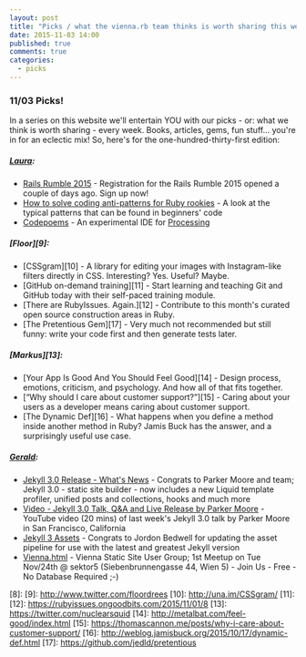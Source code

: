 ```yaml
---
layout: post
title: "Picks / what the vienna.rb team thinks is worth sharing this week"
date: 2015-11-03 14:00
published: true
comments: true
categories:
  - picks
---
```


### 11/03 Picks!

In a series on this website we'll entertain YOU with our picks - or: what we think is worth sharing - every week.
Books, articles, gems, fun stuff... you're in for an eclectic mix! So, here's for the one-hundred-thirty-first edition:

##### [Laura][1]:
- [Rails Rumble 2015][2] - Registration for the Rails Rumble 2015 opened a couple of days ago. Sign up now!
- [How to solve coding anti-patterns for Ruby rookies][3] - A look at the typical patterns that can be found in beginners' code
- [Codepoems][4] - An experimental IDE for [Processing](http://www.processing.org)

##### [Floor][9]:
- [CSSgram][10] - A library for editing your images with Instagram-like filters directly in CSS. Interesting? Yes. Useful? Maybe.
- [GitHub on-demand training][11] - Start learning and teaching Git and GitHub today with their self-paced training module.
- [There are RubyIssues. Again.][12] - Contribute to this month's curated open source construction areas in Ruby.
- [The Pretentious Gem][17] - Very much not recommended but still funny: write your code first and then generate tests later.

##### [Markus][13]:
- [Your App Is Good And You Should Feel Good][14] - Design process, emotions, criticism, and psychology. And how all of that fits together.
- [“Why should I care about customer support?”][15] - Caring about your users as a developer means caring about customer support.
- [The Dynamic Def][16] - What happens when you define a method inside another method in Ruby? Jamis Buck has the answer, and a surprisingly useful use case.


##### [Gerald](https://twitter.com/viennahtml):

- [Jekyll 3.0 Release - What's News](https://jekyllrb.com/news) - Congrats to Parker Moore and team; Jekyll 3.0 - static site builder - now includes a new Liquid template profiler, unified posts and collections, hooks and much more
- [Video - Jekyll 3.0 Talk, Q&A and Live Release by Parker Moore](https://www.youtube.com/watch?v=sPZK8w55cBQ) - YouTube video (20 mins) of last week's Jekyll 3.0 talk by Parker Moore in San Francisco, California
- [Jekyll 3 Assets](https://github.com/jekyll/jekyll-assets) - Congrats to Jordon Bedwell for updating the asset pipeline for use with the latest and greatest Jekyll version
- [Vienna.html](http://viennahtml.github.io) - Vienna Static Site User Group; 1st Meetup on Tue Nov/24th @ sektor5 (Siebenbrunnengasse 44, Wien 5) - Join Us - Free - No Database Required ;-)


[1]: http://www.twitter.com/alicetragedy
[2]: http://blog.railsrumble.com/2015/10/26/registration-has-opened/
[3]: http://www.sitepoint.com/how-to-solve-coding-anti-patterns-for-ruby-rookies/
[4]: http://hinecsoft.com/codepoems/
[5]: http://www.twitter.com/mraaroncruz
[6]:
[7]:
[8]:
[9]: http://www.twitter.com/floordrees
[10]: http://una.im/CSSgram/
[11]:
[12]: https://rubyissues.ongoodbits.com/2015/11/01/8
[13]: https://twitter.com/nuclearsquid
[14]: http://metalbat.com/feel-good/index.html
[15]: https://thomascannon.me/posts/why-i-care-about-customer-support/
[16]: http://weblog.jamisbuck.org/2015/10/17/dynamic-def.html
[17]: https://github.com/jedld/pretentious
